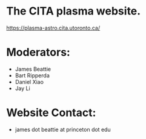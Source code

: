 # The CITA plasma website.

https://plasma-astro.cita.utoronto.ca/

# Moderators:

- James Beattie
- Bart Ripperda
- Daniel Xiao
- Jay Li

# Website Contact:

- james dot beattie at princeton dot edu